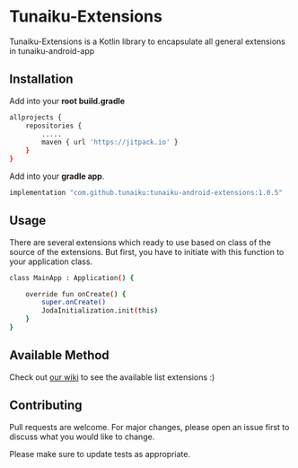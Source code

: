 # Tunaiku-Extensions

Tunaiku-Extensions is a Kotlin library to encapsulate all general extensions in tunaiku-android-app

## Installation

Add into your **root build.gradle**
```bash
allprojects {  
    repositories {  
        .....
        maven { url 'https://jitpack.io' } 
    }  
}
```

Add into your **gradle app**.

```bash
implementation "com.github.tunaiku:tunaiku-android-extensions:1.0.5"
```


## Usage
There are several extensions which ready to use based on class of the source of the extensions. But first, you have to initiate with this function to your application class.
```bash
class MainApp : Application() {

    override fun onCreate() {
        super.onCreate()
        JodaInitialization.init(this)
    }
}
```

## Available Method
Check out [our wiki](https://github.com/tunaiku/tunaiku-android-extension/wiki#tunaiku-android-extension-wiki) to see the available list extensions :)


## Contributing
Pull requests are welcome. For major changes, please open an issue first to discuss what you would like to change.

Please make sure to update tests as appropriate.
